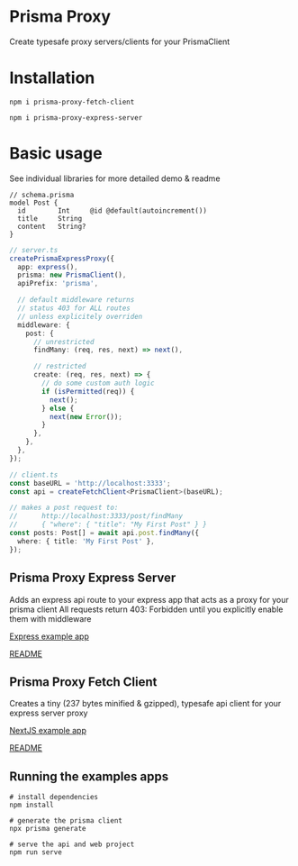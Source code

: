 # Prisma Proxy

Create typesafe proxy servers/clients for your PrismaClient

# Installation

`npm i prisma-proxy-fetch-client`

`npm i prisma-proxy-express-server`

# Basic usage

See individual libraries for more detailed demo & readme

```
// schema.prisma
model Post {
  id        Int     @id @default(autoincrement())
  title     String
  content   String?
}
```

```ts
// server.ts
createPrismaExpressProxy({
  app: express(),
  prisma: new PrismaClient(),
  apiPrefix: 'prisma',

  // default middleware returns
  // status 403 for ALL routes
  // unless explicitely overriden
  middleware: {
    post: {
      // unrestricted
      findMany: (req, res, next) => next(),

      // restricted
      create: (req, res, next) => {
        // do some custom auth logic
        if (isPermitted(req)) {
          next();
        } else {
          next(new Error());
        }
      },
    },
  },
});
```

```ts
// client.ts
const baseURL = 'http://localhost:3333';
const api = createFetchClient<PrismaClient>(baseURL);

// makes a post request to:
//      http://localhost:3333/post/findMany
//      { "where": { "title": "My First Post" } }
const posts: Post[] = await api.post.findMany({
  where: { title: 'My First Post' },
});
```

## Prisma Proxy Express Server

Adds an express api route to your express app that acts as a proxy for your prisma client
All requests return 403: Forbidden until you explicitly enable them with middleware

[Express example app](apps/api/src/main.ts)

[README](libs/prisma-proxy-express-server/README.md)

## Prisma Proxy Fetch Client

Creates a tiny (237 bytes minified & gzipped), typesafe api client for your express server proxy

[NextJS example app](apps/web/pages/index.tsx)

[README](libs/prisma-proxy-fetch-client/README.md)

## Running the examples apps

```
# install dependencies
npm install

# generate the prisma client
npx prisma generate

# serve the api and web project
npm run serve
```
